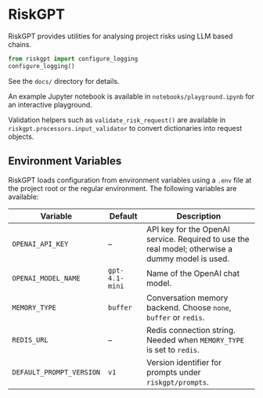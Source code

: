 # RiskGPT

RiskGPT provides utilities for analysing project risks using LLM based chains.

```python
from riskgpt import configure_logging
configure_logging()
```

See the `docs/` directory for details.

An example Jupyter notebook is available in `notebooks/playground.ipynb` for an
interactive playground.


Validation helpers such as `validate_risk_request()` are available in
`riskgpt.processors.input_validator` to convert dictionaries into request
objects.

## Environment Variables

RiskGPT loads configuration from environment variables using a `.env` file at
the project root or the regular environment. The following variables are
available:

| Variable | Default | Description |
|----------|---------|-------------|
| `OPENAI_API_KEY` | – | API key for the OpenAI service. Required to use the real model; otherwise a dummy model is used. |
| `OPENAI_MODEL_NAME` | `gpt-4.1-mini` | Name of the OpenAI chat model. |
| `MEMORY_TYPE` | `buffer` | Conversation memory backend. Choose `none`, `buffer` or `redis`. |
| `REDIS_URL` | – | Redis connection string. Needed when `MEMORY_TYPE` is set to `redis`. |
| `DEFAULT_PROMPT_VERSION` | `v1` | Version identifier for prompts under `riskgpt/prompts`. |


